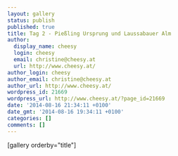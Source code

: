 ```yaml
---
layout: gallery
status: publish
published: true
title: Tag 2 - Pießling Ursprung und Laussabauer Alm
author:
  display_name: cheesy
  login: cheesy
  email: christine@cheesy.at
  url: http://www.cheesy.at/
author_login: cheesy
author_email: christine@cheesy.at
author_url: http://www.cheesy.at/
wordpress_id: 21669
wordpress_url: http://www.cheesy.at/?page_id=21669
date: '2014-08-16 21:34:11 +0100'
date_gmt: '2014-08-16 19:34:11 +0100'
categories: []
comments: []
---
```

[gallery orderby="title"]
